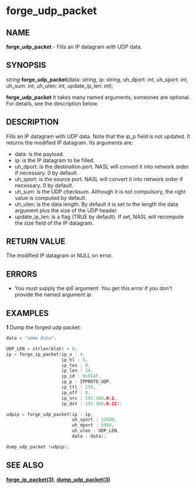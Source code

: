 # forge_udp_packet

## NAME

**forge_udp_packet** - Fills an IP datagram with UDP data.

## SYNOPSIS

*string* **forge_udp_packet**(data: *string*, ip: *string*, uh_dport: *int*, uh_sport: *int*, uh_sum: *int*, uh_ulen: *int*, update_ip_len: *int*);

**forge_udp_packet** It takes many named arguments, someones are optional. For details, see the description below.


## DESCRIPTION

Fills an IP datagram with UDP data. Note that the ip_p field is not updated. It returns the modified IP datagram. Its arguments are:

- data: is the payload.
- ip: is the IP datagram to be filled.
- uh_dport: is the destination port. NASL will convert it into network order if necessary. 0 by default.
- uh_sport: is the source port. NASL will convert it into network order if necessary. 0 by default.
- uh_sum: is the UDP checksum. Although it is not compulsory, the right value is computed by default.
- uh_ulen: is the data length. By default it is set to the length the data argument plus the size of the UDP header.
- update_ip_len: is a flag (TRUE by default). If set, NASL will recompute the size field of the IP datagram.
  

## RETURN VALUE

The modified IP datagram or NULL on error.

## ERRORS

- You must supply the *ip6* argument: You get this error if you don't provide the named argument *ip*.


## EXAMPLES

**1** Dump the forged udp packet:
```cpp
data = "some data";

UDP_LEN = strlen(blat) + 8;
ip = forge_ip_packet(ip_v : 4,
                     ip_hl : 5,
                     ip_tos : 0,
                     ip_len : 20,
                     ip_id : 0xFEAF,
                     ip_p : IPPROTO_UDP,
                     ip_ttl : 255,
                     ip_off : 0,
                     ip_src : 192.168.0.1,
                     ip_dst : 192.168.0.12);

udpip = forge_udp_packet(ip : ip,
                         uh_sport : 32000,
                         uh_dport : 5060,
                         uh_ulen : UDP_LEN,
                         data : data);

dump_udp_packet (udpip);
```

## SEE ALSO

**[forge_ip_packet(3)](forge_ip_packet.md)**, **[dump_udp_packet(3)](dump_udp_packet.md)**
